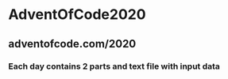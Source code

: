 # AdventOfCode2020  
## adventofcode.com/2020  

### Each day contains 2 parts and text file with input data


